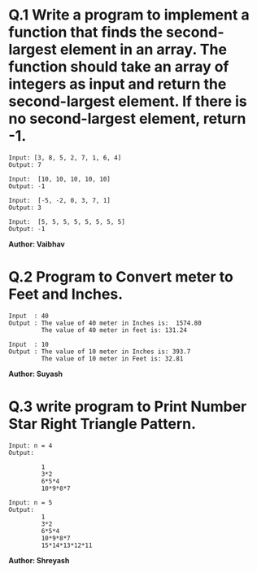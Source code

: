 # Q.1 Write a program to implement a function that finds the second-largest element in an array. The function should take an array of integers as input and return the second-largest element. If there is no second-largest element, return -1.
```
Input: [3, 8, 5, 2, 7, 1, 6, 4]
Output: 7

Input:  [10, 10, 10, 10, 10]
Output: -1

Input:  [-5, -2, 0, 3, 7, 1]
Output: 3

Input:  [5, 5, 5, 5, 5, 5, 5, 5]
Output: -1
```
**Author: Vaibhav**

# Q.2 Program to Convert meter to Feet and Inches.
```
Input  : 40
Output : The value of 40 meter in Inches is:  1574.80
         The value of 40 meter in feet is: 131.24

Input  : 10
Output : The value of 10 meter in Inches is: 393.7
         The value of 10 meter in Feet is: 32.81
```
**Author: Suyash**

# Q.3 write program to Print Number Star Right Triangle Pattern.
```
Input: n = 4
Output:

         1
         3*2
         6*5*4
         10*9*8*7

Input: n = 5
Output:
         1
         3*2
         6*5*4
         10*9*8*7
         15*14*13*12*11
```
**Author: Shreyash**


